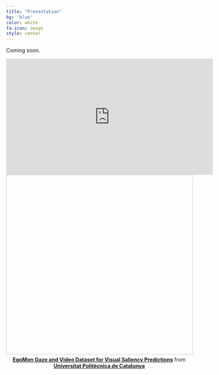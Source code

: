 ```yaml
---
title: "Presentation"
bg: 'blue'
color: white
fa-icon: image
style: center
---
```


Coming soon.


<iframe width="560" height="315" src="https://www.youtube.com/watch?v=UTomFStk1Cw" frameborder="0" allow="autoplay; encrypted-media" allowfullscreen></iframe>

<center>
<iframe  width="595" height="485" frameborder="0" marginwidth="0" marginheight="0" scrolling="no" style="border:1px solid #CCC; border-width:1px; margin-bottom:5px; max-width: 100%;" allowfullscreen> </iframe> <div style="margin-bottom:5px"> <strong> <a href="https://www.youtube.com/watch?v=UTomFStk1Cw" title="EgoMon" target="_blank">EgoMon Gaze and Video Dataset for Visual Saliency Predictions</a> </strong> from <strong><a href="https://www.youtube.com/watch?v=UTomFStk1Cw" target="_blank">Universitat Politècnica de Catalunya</a></strong> </div>
</center>
